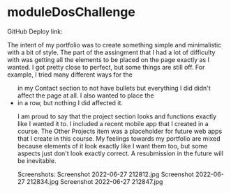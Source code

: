 # moduleDosChallenge

GitHub Deploy link:

The intent of my portfolio was to create something simple and minimalistic with a bit of style. The part of the assingment that I had a lot of difficulty with was getting all the elements to be placed on the page exactly as I wanted. I got pretty close to perfect, but some things are still off. For example, I tried many different ways for the <ul> in my Contact section to not have bullets but everything I did didn't affect the page at all. I also wanted to place the <li> in a row, but nothing I did affected it.

I am proud to say that the project section looks and functions exactly like I wanted it to. I included a recent mobile app that I created in a course. The Other Projects item was a placeholder for future web apps that I create in this course. My feelings towards my portfolio are mixed because elements of it look exactly like I want them too, but some aspects just don't look exactly correct. A resubmission in the future will be inevitable.

Screenshots:
Screenshot 2022-06-27 212812.jpg
Screenshot 2022-06-27 212834.jpg
Screenshot 2022-06-27 212847.jpg